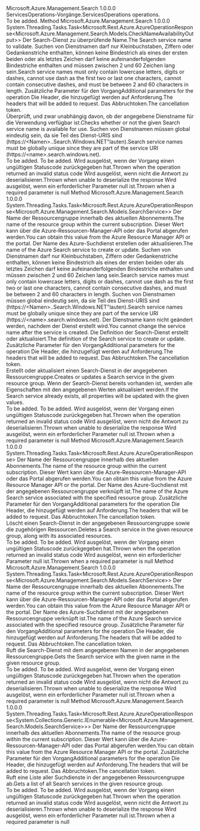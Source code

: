 <Type Name="IServicesOperations" FullName="Microsoft.Azure.Management.Search.IServicesOperations">
  <TypeSignature Language="C#" Value="public interface IServicesOperations" />
  <TypeSignature Language="ILAsm" Value=".class public interface auto ansi abstract IServicesOperations" />
  <TypeSignature Language="DocId" Value="T:Microsoft.Azure.Management.Search.IServicesOperations" />
  <TypeSignature Language="VB.NET" Value="Public Interface IServicesOperations" />
  <TypeSignature Language="F#" Value="type IServicesOperations = interface" />
  <AssemblyInfo>
    <AssemblyName>Microsoft.Azure.Management.Search</AssemblyName>
    <AssemblyVersion>1.0.0.0</AssemblyVersion>
  </AssemblyInfo>
  <Interfaces />
  <Docs>
    <summary>
            <span data-ttu-id="c4313-101">ServicesOperations-Vorgänge.</span><span class="sxs-lookup"><span data-stu-id="c4313-101">ServicesOperations operations.</span></span>
            </summary>
    <remarks>To be added.</remarks>
  </Docs>
  <Members>
    <Member MemberName="CheckNameAvailabilityWithHttpMessagesAsync">
      <MemberSignature Language="C#" Value="public System.Threading.Tasks.Task&lt;Microsoft.Rest.Azure.AzureOperationResponse&lt;Microsoft.Azure.Management.Search.Models.CheckNameAvailabilityOutput&gt;&gt; CheckNameAvailabilityWithHttpMessagesAsync (string name, Microsoft.Azure.Management.Search.Models.SearchManagementRequestOptions searchManagementRequestOptions = null, System.Collections.Generic.Dictionary&lt;string,System.Collections.Generic.List&lt;string&gt;&gt; customHeaders = null, System.Threading.CancellationToken cancellationToken = null);" />
      <MemberSignature Language="ILAsm" Value=".method public hidebysig newslot virtual instance class System.Threading.Tasks.Task`1&lt;class Microsoft.Rest.Azure.AzureOperationResponse`1&lt;class Microsoft.Azure.Management.Search.Models.CheckNameAvailabilityOutput&gt;&gt; CheckNameAvailabilityWithHttpMessagesAsync(string name, class Microsoft.Azure.Management.Search.Models.SearchManagementRequestOptions searchManagementRequestOptions, class System.Collections.Generic.Dictionary`2&lt;string, class System.Collections.Generic.List`1&lt;string&gt;&gt; customHeaders, valuetype System.Threading.CancellationToken cancellationToken) cil managed" />
      <MemberSignature Language="DocId" Value="M:Microsoft.Azure.Management.Search.IServicesOperations.CheckNameAvailabilityWithHttpMessagesAsync(System.String,Microsoft.Azure.Management.Search.Models.SearchManagementRequestOptions,System.Collections.Generic.Dictionary{System.String,System.Collections.Generic.List{System.String}},System.Threading.CancellationToken)" />
      <MemberSignature Language="F#" Value="abstract member CheckNameAvailabilityWithHttpMessagesAsync : string * Microsoft.Azure.Management.Search.Models.SearchManagementRequestOptions * System.Collections.Generic.Dictionary&lt;string, System.Collections.Generic.List&lt;string&gt;&gt; * System.Threading.CancellationToken -&gt; System.Threading.Tasks.Task&lt;Microsoft.Rest.Azure.AzureOperationResponse&lt;Microsoft.Azure.Management.Search.Models.CheckNameAvailabilityOutput&gt;&gt;" Usage="iServicesOperations.CheckNameAvailabilityWithHttpMessagesAsync (name, searchManagementRequestOptions, customHeaders, cancellationToken)" />
      <MemberType>Method</MemberType>
      <AssemblyInfo>
        <AssemblyName>Microsoft.Azure.Management.Search</AssemblyName>
        <AssemblyVersion>1.0.0.0</AssemblyVersion>
      </AssemblyInfo>
      <ReturnValue>
        <ReturnType>System.Threading.Tasks.Task&lt;Microsoft.Rest.Azure.AzureOperationResponse&lt;Microsoft.Azure.Management.Search.Models.CheckNameAvailabilityOutput&gt;&gt;</ReturnType>
      </ReturnValue>
      <Parameters>
        <Parameter Name="name" Type="System.String" />
        <Parameter Name="searchManagementRequestOptions" Type="Microsoft.Azure.Management.Search.Models.SearchManagementRequestOptions" />
        <Parameter Name="customHeaders" Type="System.Collections.Generic.Dictionary&lt;System.String,System.Collections.Generic.List&lt;System.String&gt;&gt;" />
        <Parameter Name="cancellationToken" Type="System.Threading.CancellationToken" />
      </Parameters>
      <Docs>
        <param name="name">
            <span data-ttu-id="c4313-102">Der Search-Dienst zu überprüfende Name.</span><span class="sxs-lookup"><span data-stu-id="c4313-102">The Search service name to validate.</span></span> <span data-ttu-id="c4313-103">Suchen von Dienstnamen darf nur Kleinbuchstaben, Ziffern oder Gedankenstriche enthalten, können keine Bindestrich als eines der ersten beiden oder als letztes Zeichen darf keine aufeinanderfolgenden Bindestriche enthalten und müssen zwischen 2 und 60 Zeichen lang sein.</span><span class="sxs-lookup"><span data-stu-id="c4313-103">Search service names must only contain lowercase letters, digits or dashes, cannot use dash as the first two or last one characters, cannot contain consecutive dashes, and must be between 2 and 60 characters in length.</span></span>
            </param>
        <param name="searchManagementRequestOptions">
            <span data-ttu-id="c4313-104">Zusätzliche Parameter für den Vorgang</span><span class="sxs-lookup"><span data-stu-id="c4313-104">Additional parameters for the operation</span></span>
            </param>
        <param name="customHeaders">
            <span data-ttu-id="c4313-105">Die Header, die hinzugefügt werden auf Anforderung.</span><span class="sxs-lookup"><span data-stu-id="c4313-105">The headers that will be added to request.</span></span>
            </param>
        <param name="cancellationToken">
            <span data-ttu-id="c4313-106">Das Abbruchtoken.</span><span class="sxs-lookup"><span data-stu-id="c4313-106">The cancellation token.</span></span>
            </param>
        <summary>
            <span data-ttu-id="c4313-107">Überprüft, und zwar unabhängig davon, ob der angegebene Dienstname für die Verwendung verfügbar ist.</span><span class="sxs-lookup"><span data-stu-id="c4313-107">Checks whether or not the given Search service name is available for use.</span></span> <span data-ttu-id="c4313-108">Suchen von Dienstnamen müssen global eindeutig sein, da sie Teil des Dienst-URIS sind (https://&lt;Namen&gt;..Search.Windows.NET"lauten).</span><span class="sxs-lookup"><span data-stu-id="c4313-108">Search service names must be globally unique since they are part of the service URI (https://&lt;name&gt;.search.windows.net).</span></span>
            <see href="https://aka.ms/search-manage" /></summary>
        <returns>To be added.</returns>
        <remarks>To be added.</remarks>
        <exception cref="T:Microsoft.Rest.Azure.CloudException">
            <span data-ttu-id="c4313-109">Wird ausgelöst, wenn der Vorgang einen ungültigen Statuscode zurückgegeben hat.</span><span class="sxs-lookup"><span data-stu-id="c4313-109">Thrown when the operation returned an invalid status code</span></span>
            </exception>
        <exception cref="T:Microsoft.Rest.SerializationException">
            <span data-ttu-id="c4313-110">Wird ausgelöst, wenn nicht die Antwort zu deserialisieren.</span><span class="sxs-lookup"><span data-stu-id="c4313-110">Thrown when unable to deserialize the response</span></span>
            </exception>
        <exception cref="T:Microsoft.Rest.ValidationException">
            <span data-ttu-id="c4313-111">Wird ausgelöst, wenn ein erforderlicher Parameter null ist.</span><span class="sxs-lookup"><span data-stu-id="c4313-111">Thrown when a required parameter is null</span></span>
            </exception>
      </Docs>
    </Member>
    <Member MemberName="CreateOrUpdateWithHttpMessagesAsync">
      <MemberSignature Language="C#" Value="public System.Threading.Tasks.Task&lt;Microsoft.Rest.Azure.AzureOperationResponse&lt;Microsoft.Azure.Management.Search.Models.SearchService&gt;&gt; CreateOrUpdateWithHttpMessagesAsync (string resourceGroupName, string searchServiceName, Microsoft.Azure.Management.Search.Models.SearchService service, Microsoft.Azure.Management.Search.Models.SearchManagementRequestOptions searchManagementRequestOptions = null, System.Collections.Generic.Dictionary&lt;string,System.Collections.Generic.List&lt;string&gt;&gt; customHeaders = null, System.Threading.CancellationToken cancellationToken = null);" />
      <MemberSignature Language="ILAsm" Value=".method public hidebysig newslot virtual instance class System.Threading.Tasks.Task`1&lt;class Microsoft.Rest.Azure.AzureOperationResponse`1&lt;class Microsoft.Azure.Management.Search.Models.SearchService&gt;&gt; CreateOrUpdateWithHttpMessagesAsync(string resourceGroupName, string searchServiceName, class Microsoft.Azure.Management.Search.Models.SearchService service, class Microsoft.Azure.Management.Search.Models.SearchManagementRequestOptions searchManagementRequestOptions, class System.Collections.Generic.Dictionary`2&lt;string, class System.Collections.Generic.List`1&lt;string&gt;&gt; customHeaders, valuetype System.Threading.CancellationToken cancellationToken) cil managed" />
      <MemberSignature Language="DocId" Value="M:Microsoft.Azure.Management.Search.IServicesOperations.CreateOrUpdateWithHttpMessagesAsync(System.String,System.String,Microsoft.Azure.Management.Search.Models.SearchService,Microsoft.Azure.Management.Search.Models.SearchManagementRequestOptions,System.Collections.Generic.Dictionary{System.String,System.Collections.Generic.List{System.String}},System.Threading.CancellationToken)" />
      <MemberSignature Language="F#" Value="abstract member CreateOrUpdateWithHttpMessagesAsync : string * string * Microsoft.Azure.Management.Search.Models.SearchService * Microsoft.Azure.Management.Search.Models.SearchManagementRequestOptions * System.Collections.Generic.Dictionary&lt;string, System.Collections.Generic.List&lt;string&gt;&gt; * System.Threading.CancellationToken -&gt; System.Threading.Tasks.Task&lt;Microsoft.Rest.Azure.AzureOperationResponse&lt;Microsoft.Azure.Management.Search.Models.SearchService&gt;&gt;" Usage="iServicesOperations.CreateOrUpdateWithHttpMessagesAsync (resourceGroupName, searchServiceName, service, searchManagementRequestOptions, customHeaders, cancellationToken)" />
      <MemberType>Method</MemberType>
      <AssemblyInfo>
        <AssemblyName>Microsoft.Azure.Management.Search</AssemblyName>
        <AssemblyVersion>1.0.0.0</AssemblyVersion>
      </AssemblyInfo>
      <ReturnValue>
        <ReturnType>System.Threading.Tasks.Task&lt;Microsoft.Rest.Azure.AzureOperationResponse&lt;Microsoft.Azure.Management.Search.Models.SearchService&gt;&gt;</ReturnType>
      </ReturnValue>
      <Parameters>
        <Parameter Name="resourceGroupName" Type="System.String" />
        <Parameter Name="searchServiceName" Type="System.String" />
        <Parameter Name="service" Type="Microsoft.Azure.Management.Search.Models.SearchService" />
        <Parameter Name="searchManagementRequestOptions" Type="Microsoft.Azure.Management.Search.Models.SearchManagementRequestOptions" />
        <Parameter Name="customHeaders" Type="System.Collections.Generic.Dictionary&lt;System.String,System.Collections.Generic.List&lt;System.String&gt;&gt;" />
        <Parameter Name="cancellationToken" Type="System.Threading.CancellationToken" />
      </Parameters>
      <Docs>
        <param name="resourceGroupName">
            <span data-ttu-id="c4313-112">Der Name der Ressourcengruppe innerhalb des aktuellen Abonnements.</span><span class="sxs-lookup"><span data-stu-id="c4313-112">The name of the resource group within the current subscription.</span></span>
            <span data-ttu-id="c4313-113">Dieser Wert kann über die Azure-Ressourcen-Manager-API oder das Portal abgerufen werden.</span><span class="sxs-lookup"><span data-stu-id="c4313-113">You can obtain this value from the Azure Resource Manager API or the portal.</span></span>
            </param>
        <param name="searchServiceName">
            <span data-ttu-id="c4313-114">Der Name des Azure-Suchdienst erstellen oder aktualisieren.</span><span class="sxs-lookup"><span data-stu-id="c4313-114">The name of the Azure Search service to create or update.</span></span> <span data-ttu-id="c4313-115">Suchen von Dienstnamen darf nur Kleinbuchstaben, Ziffern oder Gedankenstriche enthalten, können keine Bindestrich als eines der ersten beiden oder als letztes Zeichen darf keine aufeinanderfolgenden Bindestriche enthalten und müssen zwischen 2 und 60 Zeichen lang sein.</span><span class="sxs-lookup"><span data-stu-id="c4313-115">Search service names must only contain lowercase letters, digits or dashes, cannot use dash as the first two or last one characters, cannot contain consecutive dashes, and must be between 2 and 60 characters in length.</span></span> <span data-ttu-id="c4313-116">Suchen von Dienstnamen müssen global eindeutig sein, da sie Teil des Dienst-URIS sind (https://&lt;Namen&gt;..Search.Windows.NET"lauten).</span><span class="sxs-lookup"><span data-stu-id="c4313-116">Search service names must be globally unique since they are part of the service URI (https://&lt;name&gt;.search.windows.net).</span></span> <span data-ttu-id="c4313-117">Der Dienstname kann nicht geändert werden, nachdem der Dienst erstellt wird.</span><span class="sxs-lookup"><span data-stu-id="c4313-117">You cannot change the service name after the service is created.</span></span>
            </param>
        <param name="service">
            <span data-ttu-id="c4313-118">Die Definition der Search-Dienst erstellt oder aktualisiert.</span><span class="sxs-lookup"><span data-stu-id="c4313-118">The definition of the Search service to create or update.</span></span>
            </param>
        <param name="searchManagementRequestOptions">
            <span data-ttu-id="c4313-119">Zusätzliche Parameter für den Vorgang</span><span class="sxs-lookup"><span data-stu-id="c4313-119">Additional parameters for the operation</span></span>
            </param>
        <param name="customHeaders">
            <span data-ttu-id="c4313-120">Die Header, die hinzugefügt werden auf Anforderung.</span><span class="sxs-lookup"><span data-stu-id="c4313-120">The headers that will be added to request.</span></span>
            </param>
        <param name="cancellationToken">
            <span data-ttu-id="c4313-121">Das Abbruchtoken.</span><span class="sxs-lookup"><span data-stu-id="c4313-121">The cancellation token.</span></span>
            </param>
        <summary>
            <span data-ttu-id="c4313-122">Erstellt oder aktualisiert einen Search-Dienst in der angegebenen Ressourcengruppe.</span><span class="sxs-lookup"><span data-stu-id="c4313-122">Creates or updates a Search service in the given resource group.</span></span>
            <span data-ttu-id="c4313-123">Wenn der Search-Dienst bereits vorhanden ist, werden alle Eigenschaften mit den angegebenen Werten aktualisiert werden.</span><span class="sxs-lookup"><span data-stu-id="c4313-123">If the Search service already exists, all properties will be updated with the given values.</span></span>
            <see href="https://aka.ms/search-manage" /></summary>
        <returns>To be added.</returns>
        <remarks>To be added.</remarks>
        <exception cref="T:Microsoft.Rest.Azure.CloudException">
            <span data-ttu-id="c4313-124">Wird ausgelöst, wenn der Vorgang einen ungültigen Statuscode zurückgegeben hat.</span><span class="sxs-lookup"><span data-stu-id="c4313-124">Thrown when the operation returned an invalid status code</span></span>
            </exception>
        <exception cref="T:Microsoft.Rest.SerializationException">
            <span data-ttu-id="c4313-125">Wird ausgelöst, wenn nicht die Antwort zu deserialisieren.</span><span class="sxs-lookup"><span data-stu-id="c4313-125">Thrown when unable to deserialize the response</span></span>
            </exception>
        <exception cref="T:Microsoft.Rest.ValidationException">
            <span data-ttu-id="c4313-126">Wird ausgelöst, wenn ein erforderlicher Parameter null ist.</span><span class="sxs-lookup"><span data-stu-id="c4313-126">Thrown when a required parameter is null</span></span>
            </exception>
      </Docs>
    </Member>
    <Member MemberName="DeleteWithHttpMessagesAsync">
      <MemberSignature Language="C#" Value="public System.Threading.Tasks.Task&lt;Microsoft.Rest.Azure.AzureOperationResponse&gt; DeleteWithHttpMessagesAsync (string resourceGroupName, string searchServiceName, Microsoft.Azure.Management.Search.Models.SearchManagementRequestOptions searchManagementRequestOptions = null, System.Collections.Generic.Dictionary&lt;string,System.Collections.Generic.List&lt;string&gt;&gt; customHeaders = null, System.Threading.CancellationToken cancellationToken = null);" />
      <MemberSignature Language="ILAsm" Value=".method public hidebysig newslot virtual instance class System.Threading.Tasks.Task`1&lt;class Microsoft.Rest.Azure.AzureOperationResponse&gt; DeleteWithHttpMessagesAsync(string resourceGroupName, string searchServiceName, class Microsoft.Azure.Management.Search.Models.SearchManagementRequestOptions searchManagementRequestOptions, class System.Collections.Generic.Dictionary`2&lt;string, class System.Collections.Generic.List`1&lt;string&gt;&gt; customHeaders, valuetype System.Threading.CancellationToken cancellationToken) cil managed" />
      <MemberSignature Language="DocId" Value="M:Microsoft.Azure.Management.Search.IServicesOperations.DeleteWithHttpMessagesAsync(System.String,System.String,Microsoft.Azure.Management.Search.Models.SearchManagementRequestOptions,System.Collections.Generic.Dictionary{System.String,System.Collections.Generic.List{System.String}},System.Threading.CancellationToken)" />
      <MemberSignature Language="F#" Value="abstract member DeleteWithHttpMessagesAsync : string * string * Microsoft.Azure.Management.Search.Models.SearchManagementRequestOptions * System.Collections.Generic.Dictionary&lt;string, System.Collections.Generic.List&lt;string&gt;&gt; * System.Threading.CancellationToken -&gt; System.Threading.Tasks.Task&lt;Microsoft.Rest.Azure.AzureOperationResponse&gt;" Usage="iServicesOperations.DeleteWithHttpMessagesAsync (resourceGroupName, searchServiceName, searchManagementRequestOptions, customHeaders, cancellationToken)" />
      <MemberType>Method</MemberType>
      <AssemblyInfo>
        <AssemblyName>Microsoft.Azure.Management.Search</AssemblyName>
        <AssemblyVersion>1.0.0.0</AssemblyVersion>
      </AssemblyInfo>
      <ReturnValue>
        <ReturnType>System.Threading.Tasks.Task&lt;Microsoft.Rest.Azure.AzureOperationResponse&gt;</ReturnType>
      </ReturnValue>
      <Parameters>
        <Parameter Name="resourceGroupName" Type="System.String" />
        <Parameter Name="searchServiceName" Type="System.String" />
        <Parameter Name="searchManagementRequestOptions" Type="Microsoft.Azure.Management.Search.Models.SearchManagementRequestOptions" />
        <Parameter Name="customHeaders" Type="System.Collections.Generic.Dictionary&lt;System.String,System.Collections.Generic.List&lt;System.String&gt;&gt;" />
        <Parameter Name="cancellationToken" Type="System.Threading.CancellationToken" />
      </Parameters>
      <Docs>
        <param name="resourceGroupName">
            <span data-ttu-id="c4313-127">Der Name der Ressourcengruppe innerhalb des aktuellen Abonnements.</span><span class="sxs-lookup"><span data-stu-id="c4313-127">The name of the resource group within the current subscription.</span></span>
            <span data-ttu-id="c4313-128">Dieser Wert kann über die Azure-Ressourcen-Manager-API oder das Portal abgerufen werden.</span><span class="sxs-lookup"><span data-stu-id="c4313-128">You can obtain this value from the Azure Resource Manager API or the portal.</span></span>
            </param>
        <param name="searchServiceName">
            <span data-ttu-id="c4313-129">Der Name des Azure-Suchdienst mit der angegebenen Ressourcengruppe verknüpft ist.</span><span class="sxs-lookup"><span data-stu-id="c4313-129">The name of the Azure Search service associated with the specified resource group.</span></span>
            </param>
        <param name="searchManagementRequestOptions">
            <span data-ttu-id="c4313-130">Zusätzliche Parameter für den Vorgang</span><span class="sxs-lookup"><span data-stu-id="c4313-130">Additional parameters for the operation</span></span>
            </param>
        <param name="customHeaders">
            <span data-ttu-id="c4313-131">Die Header, die hinzugefügt werden auf Anforderung.</span><span class="sxs-lookup"><span data-stu-id="c4313-131">The headers that will be added to request.</span></span>
            </param>
        <param name="cancellationToken">
            <span data-ttu-id="c4313-132">Das Abbruchtoken.</span><span class="sxs-lookup"><span data-stu-id="c4313-132">The cancellation token.</span></span>
            </param>
        <summary>
            <span data-ttu-id="c4313-133">Löscht einen Search-Dienst in der angegebenen Ressourcengruppe sowie die zugehörigen Ressourcen.</span><span class="sxs-lookup"><span data-stu-id="c4313-133">Deletes a Search service in the given resource group, along with its associated resources.</span></span>
            <see href="https://aka.ms/search-manage" /></summary>
        <returns>To be added.</returns>
        <remarks>To be added.</remarks>
        <exception cref="T:Microsoft.Rest.Azure.CloudException">
            <span data-ttu-id="c4313-134">Wird ausgelöst, wenn der Vorgang einen ungültigen Statuscode zurückgegeben hat.</span><span class="sxs-lookup"><span data-stu-id="c4313-134">Thrown when the operation returned an invalid status code</span></span>
            </exception>
        <exception cref="T:Microsoft.Rest.ValidationException">
            <span data-ttu-id="c4313-135">Wird ausgelöst, wenn ein erforderlicher Parameter null ist.</span><span class="sxs-lookup"><span data-stu-id="c4313-135">Thrown when a required parameter is null</span></span>
            </exception>
      </Docs>
    </Member>
    <Member MemberName="GetWithHttpMessagesAsync">
      <MemberSignature Language="C#" Value="public System.Threading.Tasks.Task&lt;Microsoft.Rest.Azure.AzureOperationResponse&lt;Microsoft.Azure.Management.Search.Models.SearchService&gt;&gt; GetWithHttpMessagesAsync (string resourceGroupName, string searchServiceName, Microsoft.Azure.Management.Search.Models.SearchManagementRequestOptions searchManagementRequestOptions = null, System.Collections.Generic.Dictionary&lt;string,System.Collections.Generic.List&lt;string&gt;&gt; customHeaders = null, System.Threading.CancellationToken cancellationToken = null);" />
      <MemberSignature Language="ILAsm" Value=".method public hidebysig newslot virtual instance class System.Threading.Tasks.Task`1&lt;class Microsoft.Rest.Azure.AzureOperationResponse`1&lt;class Microsoft.Azure.Management.Search.Models.SearchService&gt;&gt; GetWithHttpMessagesAsync(string resourceGroupName, string searchServiceName, class Microsoft.Azure.Management.Search.Models.SearchManagementRequestOptions searchManagementRequestOptions, class System.Collections.Generic.Dictionary`2&lt;string, class System.Collections.Generic.List`1&lt;string&gt;&gt; customHeaders, valuetype System.Threading.CancellationToken cancellationToken) cil managed" />
      <MemberSignature Language="DocId" Value="M:Microsoft.Azure.Management.Search.IServicesOperations.GetWithHttpMessagesAsync(System.String,System.String,Microsoft.Azure.Management.Search.Models.SearchManagementRequestOptions,System.Collections.Generic.Dictionary{System.String,System.Collections.Generic.List{System.String}},System.Threading.CancellationToken)" />
      <MemberSignature Language="F#" Value="abstract member GetWithHttpMessagesAsync : string * string * Microsoft.Azure.Management.Search.Models.SearchManagementRequestOptions * System.Collections.Generic.Dictionary&lt;string, System.Collections.Generic.List&lt;string&gt;&gt; * System.Threading.CancellationToken -&gt; System.Threading.Tasks.Task&lt;Microsoft.Rest.Azure.AzureOperationResponse&lt;Microsoft.Azure.Management.Search.Models.SearchService&gt;&gt;" Usage="iServicesOperations.GetWithHttpMessagesAsync (resourceGroupName, searchServiceName, searchManagementRequestOptions, customHeaders, cancellationToken)" />
      <MemberType>Method</MemberType>
      <AssemblyInfo>
        <AssemblyName>Microsoft.Azure.Management.Search</AssemblyName>
        <AssemblyVersion>1.0.0.0</AssemblyVersion>
      </AssemblyInfo>
      <ReturnValue>
        <ReturnType>System.Threading.Tasks.Task&lt;Microsoft.Rest.Azure.AzureOperationResponse&lt;Microsoft.Azure.Management.Search.Models.SearchService&gt;&gt;</ReturnType>
      </ReturnValue>
      <Parameters>
        <Parameter Name="resourceGroupName" Type="System.String" />
        <Parameter Name="searchServiceName" Type="System.String" />
        <Parameter Name="searchManagementRequestOptions" Type="Microsoft.Azure.Management.Search.Models.SearchManagementRequestOptions" />
        <Parameter Name="customHeaders" Type="System.Collections.Generic.Dictionary&lt;System.String,System.Collections.Generic.List&lt;System.String&gt;&gt;" />
        <Parameter Name="cancellationToken" Type="System.Threading.CancellationToken" />
      </Parameters>
      <Docs>
        <param name="resourceGroupName">
            <span data-ttu-id="c4313-136">Der Name der Ressourcengruppe innerhalb des aktuellen Abonnements.</span><span class="sxs-lookup"><span data-stu-id="c4313-136">The name of the resource group within the current subscription.</span></span>
            <span data-ttu-id="c4313-137">Dieser Wert kann über die Azure-Ressourcen-Manager-API oder das Portal abgerufen werden.</span><span class="sxs-lookup"><span data-stu-id="c4313-137">You can obtain this value from the Azure Resource Manager API or the portal.</span></span>
            </param>
        <param name="searchServiceName">
            <span data-ttu-id="c4313-138">Der Name des Azure-Suchdienst mit der angegebenen Ressourcengruppe verknüpft ist.</span><span class="sxs-lookup"><span data-stu-id="c4313-138">The name of the Azure Search service associated with the specified resource group.</span></span>
            </param>
        <param name="searchManagementRequestOptions">
            <span data-ttu-id="c4313-139">Zusätzliche Parameter für den Vorgang</span><span class="sxs-lookup"><span data-stu-id="c4313-139">Additional parameters for the operation</span></span>
            </param>
        <param name="customHeaders">
            <span data-ttu-id="c4313-140">Die Header, die hinzugefügt werden auf Anforderung.</span><span class="sxs-lookup"><span data-stu-id="c4313-140">The headers that will be added to request.</span></span>
            </param>
        <param name="cancellationToken">
            <span data-ttu-id="c4313-141">Das Abbruchtoken.</span><span class="sxs-lookup"><span data-stu-id="c4313-141">The cancellation token.</span></span>
            </param>
        <summary>
            <span data-ttu-id="c4313-142">Ruft die Search-Dienst mit dem angegebenen Namen in der angegebenen Ressourcengruppe.</span><span class="sxs-lookup"><span data-stu-id="c4313-142">Gets the Search service with the given name in the given resource group.</span></span>
            <see href="https://aka.ms/search-manage" /></summary>
        <returns>To be added.</returns>
        <remarks>To be added.</remarks>
        <exception cref="T:Microsoft.Rest.Azure.CloudException">
            <span data-ttu-id="c4313-143">Wird ausgelöst, wenn der Vorgang einen ungültigen Statuscode zurückgegeben hat.</span><span class="sxs-lookup"><span data-stu-id="c4313-143">Thrown when the operation returned an invalid status code</span></span>
            </exception>
        <exception cref="T:Microsoft.Rest.SerializationException">
            <span data-ttu-id="c4313-144">Wird ausgelöst, wenn nicht die Antwort zu deserialisieren.</span><span class="sxs-lookup"><span data-stu-id="c4313-144">Thrown when unable to deserialize the response</span></span>
            </exception>
        <exception cref="T:Microsoft.Rest.ValidationException">
            <span data-ttu-id="c4313-145">Wird ausgelöst, wenn ein erforderlicher Parameter null ist.</span><span class="sxs-lookup"><span data-stu-id="c4313-145">Thrown when a required parameter is null</span></span>
            </exception>
      </Docs>
    </Member>
    <Member MemberName="ListByResourceGroupWithHttpMessagesAsync">
      <MemberSignature Language="C#" Value="public System.Threading.Tasks.Task&lt;Microsoft.Rest.Azure.AzureOperationResponse&lt;System.Collections.Generic.IEnumerable&lt;Microsoft.Azure.Management.Search.Models.SearchService&gt;&gt;&gt; ListByResourceGroupWithHttpMessagesAsync (string resourceGroupName, Microsoft.Azure.Management.Search.Models.SearchManagementRequestOptions searchManagementRequestOptions = null, System.Collections.Generic.Dictionary&lt;string,System.Collections.Generic.List&lt;string&gt;&gt; customHeaders = null, System.Threading.CancellationToken cancellationToken = null);" />
      <MemberSignature Language="ILAsm" Value=".method public hidebysig newslot virtual instance class System.Threading.Tasks.Task`1&lt;class Microsoft.Rest.Azure.AzureOperationResponse`1&lt;class System.Collections.Generic.IEnumerable`1&lt;class Microsoft.Azure.Management.Search.Models.SearchService&gt;&gt;&gt; ListByResourceGroupWithHttpMessagesAsync(string resourceGroupName, class Microsoft.Azure.Management.Search.Models.SearchManagementRequestOptions searchManagementRequestOptions, class System.Collections.Generic.Dictionary`2&lt;string, class System.Collections.Generic.List`1&lt;string&gt;&gt; customHeaders, valuetype System.Threading.CancellationToken cancellationToken) cil managed" />
      <MemberSignature Language="DocId" Value="M:Microsoft.Azure.Management.Search.IServicesOperations.ListByResourceGroupWithHttpMessagesAsync(System.String,Microsoft.Azure.Management.Search.Models.SearchManagementRequestOptions,System.Collections.Generic.Dictionary{System.String,System.Collections.Generic.List{System.String}},System.Threading.CancellationToken)" />
      <MemberSignature Language="F#" Value="abstract member ListByResourceGroupWithHttpMessagesAsync : string * Microsoft.Azure.Management.Search.Models.SearchManagementRequestOptions * System.Collections.Generic.Dictionary&lt;string, System.Collections.Generic.List&lt;string&gt;&gt; * System.Threading.CancellationToken -&gt; System.Threading.Tasks.Task&lt;Microsoft.Rest.Azure.AzureOperationResponse&lt;seq&lt;Microsoft.Azure.Management.Search.Models.SearchService&gt;&gt;&gt;" Usage="iServicesOperations.ListByResourceGroupWithHttpMessagesAsync (resourceGroupName, searchManagementRequestOptions, customHeaders, cancellationToken)" />
      <MemberType>Method</MemberType>
      <AssemblyInfo>
        <AssemblyName>Microsoft.Azure.Management.Search</AssemblyName>
        <AssemblyVersion>1.0.0.0</AssemblyVersion>
      </AssemblyInfo>
      <ReturnValue>
        <ReturnType>System.Threading.Tasks.Task&lt;Microsoft.Rest.Azure.AzureOperationResponse&lt;System.Collections.Generic.IEnumerable&lt;Microsoft.Azure.Management.Search.Models.SearchService&gt;&gt;&gt;</ReturnType>
      </ReturnValue>
      <Parameters>
        <Parameter Name="resourceGroupName" Type="System.String" />
        <Parameter Name="searchManagementRequestOptions" Type="Microsoft.Azure.Management.Search.Models.SearchManagementRequestOptions" />
        <Parameter Name="customHeaders" Type="System.Collections.Generic.Dictionary&lt;System.String,System.Collections.Generic.List&lt;System.String&gt;&gt;" />
        <Parameter Name="cancellationToken" Type="System.Threading.CancellationToken" />
      </Parameters>
      <Docs>
        <param name="resourceGroupName">
            <span data-ttu-id="c4313-146">Der Name der Ressourcengruppe innerhalb des aktuellen Abonnements.</span><span class="sxs-lookup"><span data-stu-id="c4313-146">The name of the resource group within the current subscription.</span></span>
            <span data-ttu-id="c4313-147">Dieser Wert kann über die Azure-Ressourcen-Manager-API oder das Portal abgerufen werden.</span><span class="sxs-lookup"><span data-stu-id="c4313-147">You can obtain this value from the Azure Resource Manager API or the portal.</span></span>
            </param>
        <param name="searchManagementRequestOptions">
            <span data-ttu-id="c4313-148">Zusätzliche Parameter für den Vorgang</span><span class="sxs-lookup"><span data-stu-id="c4313-148">Additional parameters for the operation</span></span>
            </param>
        <param name="customHeaders">
            <span data-ttu-id="c4313-149">Die Header, die hinzugefügt werden auf Anforderung.</span><span class="sxs-lookup"><span data-stu-id="c4313-149">The headers that will be added to request.</span></span>
            </param>
        <param name="cancellationToken">
            <span data-ttu-id="c4313-150">Das Abbruchtoken.</span><span class="sxs-lookup"><span data-stu-id="c4313-150">The cancellation token.</span></span>
            </param>
        <summary>
            <span data-ttu-id="c4313-151">Ruft eine Liste aller Suchdienste in der angegebenen Ressourcengruppe ab.</span><span class="sxs-lookup"><span data-stu-id="c4313-151">Gets a list of all Search services in the given resource group.</span></span>
            <see href="https://aka.ms/search-manage" /></summary>
        <returns>To be added.</returns>
        <remarks>To be added.</remarks>
        <exception cref="T:Microsoft.Rest.Azure.CloudException">
            <span data-ttu-id="c4313-152">Wird ausgelöst, wenn der Vorgang einen ungültigen Statuscode zurückgegeben hat.</span><span class="sxs-lookup"><span data-stu-id="c4313-152">Thrown when the operation returned an invalid status code</span></span>
            </exception>
        <exception cref="T:Microsoft.Rest.SerializationException">
            <span data-ttu-id="c4313-153">Wird ausgelöst, wenn nicht die Antwort zu deserialisieren.</span><span class="sxs-lookup"><span data-stu-id="c4313-153">Thrown when unable to deserialize the response</span></span>
            </exception>
        <exception cref="T:Microsoft.Rest.ValidationException">
            <span data-ttu-id="c4313-154">Wird ausgelöst, wenn ein erforderlicher Parameter null ist.</span><span class="sxs-lookup"><span data-stu-id="c4313-154">Thrown when a required parameter is null</span></span>
            </exception>
      </Docs>
    </Member>
  </Members>
</Type>